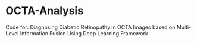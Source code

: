 # OCTA-Analysis
Code for: Diagnosing Diabetic Retinopathy in OCTA Images based on Multi-Level Information Fusion Using Deep Learning Framework
